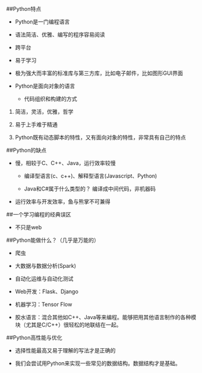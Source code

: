 ##Python特点

- Python是一门编程语言

- 语法简洁、优雅、编写的程序容易阅读

- 跨平台

- 易于学习

- 极为强大而丰富的标准库与第三方库，比如电子邮件，比如图形GUI界面

- Python是面向对象的语言

    - 代码组织和构建的方式
    
    
1. 简洁，灵活，优雅，哲学

2. 易于上手难于精通

3. Python既有动态脚本的特性，又有面向对象的特性，非常具有自己的特点




##Python的缺点

- 慢，相较于C、C++、Java，运行效率较慢

    - 编译型语言(c、c++)、解释型语言(Javascript、Python)
    
    - Java和C#属于什么类型的？    编译成中间代码，非机器码
    
- 运行效率与开发效率，鱼与熊掌不可兼得




##一个学习编程的经典误区

- 不只是web




##Python能做什么？（几乎是万能的）

- 爬虫

- 大数据与数据分析(Spark)

- 自动化运维与自动化测试

- Web开发：Flask、Django

- 机器学习：Tensor Flow

- 胶水语言：混合其他如C++、Java等来编程。能够把用其他语言制作的各种模块（尤其是C/C++）很轻松的地联结在一起。





##Python高性能与优化

- 选择性能最高又易于理解的写法才是正确的

- 我们会尝试用Python来实现一些常见的数据结构。数据结构才是基础。






